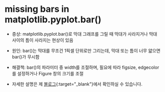# missing bars in matplotlib.pyplot.bar()

* 증상: matplotlib.pyplot.bar()로 막대 그래프를 그릴 때 막대가 사라지거나 막대 사이의 틈이 사라지는 현상이 있음 

* 원인: bar()는 막대를 무조건 1픽셀 단위로만 그리는데, 막대 또는 틈이 너무 얇으면 bar()가 무시함

* 해결책: bar()의 파라미터 중 width를 조절하며, 필요에 따라 figsize, edgecolor를 설정하거나 Figure 창의 크기를 조절

* 자세한 설명은 제 [블로그](https://lazymatlab.tistory.com/144){:target="_blank"}에서 확인하실 수 있습니다.
